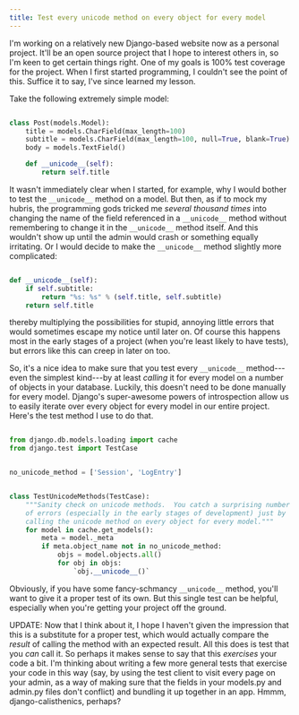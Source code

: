 ```yaml
---
title: Test every unicode method on every object for every model
---
```


I'm working on a relatively new Django-based website now as a personal project.  It'll be an open source project that I hope to interest others in, so I'm keen to get certain things right.  One of my goals is 100% test coverage for the project.  When I first started programming, I couldn't see the point of this.  Suffice it to say, I've since learned my lesson.

Take the following extremely simple model:

```python

class Post(models.Model):
    title = models.CharField(max_length=100)
    subtitle = models.CharField(max_length=100, null=True, blank=True)
    body = models.TextField()

    def __unicode__(self):
        return self.title
```

It wasn't immediately clear when I started, for example, why I would bother to test the `__unicode__` method on a model.  But then, as if to mock my hubris, the programming gods tricked me <em>several thousand times</em> into changing the name of the field referenced in a `__unicode__` method without remembering to change it in the `__unicode__` method itself.  And this wouldn't show up until the admin would crash or something equally irritating.  Or I would decide to make the `__unicode__` method slightly more complicated:

```python

def __unicode__(self):
    if self.subtitle:
        return "%s: %s" % (self.title, self.subtitle)
    return self.title
```

thereby multiplying the possibilities for stupid, annoying little errors that would sometimes escape my notice until later on.  Of course this happens most in the early stages of a project (when you're least likely to have tests), but errors like this can creep in later on too.

So, it's a nice idea to make sure that you test every `__unicode__` method---even the simplest kind---by at least <em>calling</em> it for every model on a number of objects in your database.  Luckily, this doesn't need to be done manually for every model.  Django's super-awesome powers of introspection allow us to easily iterate over every object for every model in our entire project.  Here's the test method I use to do that.

```python

from django.db.models.loading import cache
from django.test import TestCase


no_unicode_method = ['Session', 'LogEntry']


class TestUnicodeMethods(TestCase):
    """Sanity check on unicode methods.  You catch a surprising number
    of errors (especially in the early stages of development) just by
    calling the unicode method on every object for every model."""
    for model in cache.get_models():
        meta = model._meta
        if meta.object_name not in no_unicode_method:
            objs = model.objects.all()
            for obj in objs:
                `obj.__unicode__()`
```

Obviously, if you have some fancy-schmancy `__unicode__` method, you'll want to give it a proper test of its own.  But this single test can be helpful, especially when you're getting your project off the ground.

UPDATE: Now that I think about it, I hope I haven't given the impression that this is a substitute for a proper test, which would actually compare the <em>result</em> of calling the method with an expected result.  All this does is test that you <em>can</em> call it.  So perhaps it makes sense to say that this <em>exercises</em> your code a bit.  I'm thinking about writing a few more general tests that exercise your code in this way (say, by using the test client to visit every page on your admin, as a way of making sure that the fields in your models.py and admin.py files don't conflict) and bundling it up together in an app.  Hmmm, django-calisthenics, perhaps?
